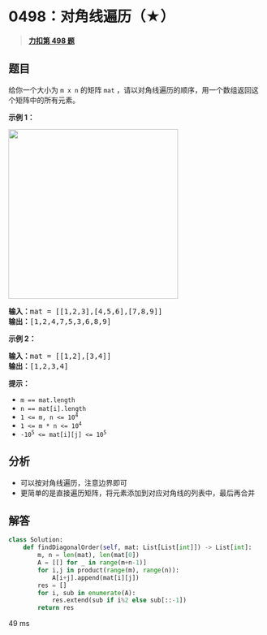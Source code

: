 # 0498：对角线遍历（★）


> <u>**[力扣第 498 题](https://leetcode.cn/problems/diagonal-traverse/)**</u>

## 题目

<p>给你一个大小为 <code>m x n</code> 的矩阵 <code>mat</code> ，请以对角线遍历的顺序，用一个数组返回这个矩阵中的所有元素。</p>



<p><strong>示例 1：</strong></p>
<img alt="" src="https://assets.leetcode.com/uploads/2021/04/10/diag1-grid.jpg" style="width: 334px; height: 334px;" />
<pre>
<strong>输入：</strong>mat = [[1,2,3],[4,5,6],[7,8,9]]
<strong>输出：</strong>[1,2,4,7,5,3,6,8,9]
</pre>

<p><strong>示例 2：</strong></p>

<pre>
<strong>输入：</strong>mat = [[1,2],[3,4]]
<strong>输出：</strong>[1,2,3,4]
</pre>



<p><strong>提示：</strong></p>

<ul>
<li><code>m == mat.length</code></li>
<li><code>n == mat[i].length</code></li>
<li><code>1 &lt;= m, n &lt;= 10<sup>4</sup></code></li>
<li><code>1 &lt;= m * n &lt;= 10<sup>4</sup></code></li>
<li><code>-10<sup>5</sup> &lt;= mat[i][j] &lt;= 10<sup>5</sup></code></li>
</ul>


## 分析

- 可以按对角线遍历，注意边界即可
- 更简单的是直接遍历矩阵，将元素添加到对应对角线的列表中，最后再合并


## 解答

```python
class Solution:
    def findDiagonalOrder(self, mat: List[List[int]]) -> List[int]:
        m, n = len(mat), len(mat[0]) 
        A = [[] for _ in range(m+n-1)]
        for i,j in product(range(m), range(n)):
            A[i+j].append(mat[i][j])
        res = []
        for i, sub in enumerate(A):
            res.extend(sub if i%2 else sub[::-1])
        return res
```

49 ms




